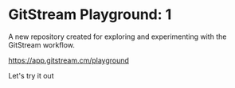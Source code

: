# GitStream Playground: 1

A new repository created for exploring and experimenting with the GitStream workflow.

https://app.gitstream.cm/playground

Let's try it out
